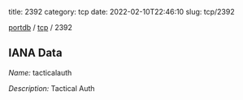 title: 2392
category: tcp
date: 2022-02-10T22:46:10
slug: tcp/2392

[portdb](/) / [tcp](/category/tcp.html) / 2392


## IANA Data

_Name:_ tacticalauth

_Description:_ Tactical Auth

